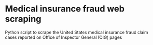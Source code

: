# Medical insurance fraud web scraping
 Python script to scrape the United States medical insurance fraud claim cases reported on Office of Inspector General (OIG) pages
